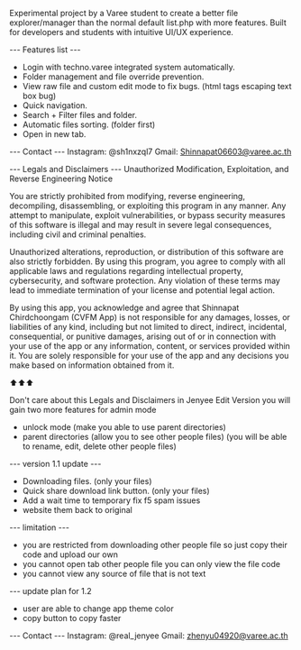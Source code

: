 Experimental project by a Varee student to create a better file explorer/manager than the normal default list.php with more features.
Built for developers and students with intuitive UI/UX experience.

--- Features list ---
- Login with techno.varee integrated system automatically. 
- Folder management and file override prevention.
- View raw file and custom edit mode to fix bugs. (html tags escaping text box bug)
- Quick navigation.
- Search + Filter files and folder.
- Automatic files sorting. (folder first)
- Open in new tab.

--- Contact ---
Instagram: @sh1nxzql7
Gmail: Shinnapat06603@varee.ac.th

--- Legals and Disclaimers ---
Unauthorized Modification, Exploitation, and Reverse Engineering Notice

You are strictly prohibited from modifying, reverse engineering, decompiling, disassembling, or exploiting this program in any manner. Any attempt to manipulate, exploit vulnerabilities, or bypass security measures of this software is illegal and may result in severe legal consequences, including civil and criminal penalties.

Unauthorized alterations, reproduction, or distribution of this software are also strictly forbidden. By using this program, you agree to comply with all applicable laws and regulations regarding intellectual property, cybersecurity, and software protection. Any violation of these terms may lead to immediate termination of your license and potential legal action.

By using this app, you acknowledge and agree that Shinnapat Chirdchoongam (CVFM App) is not responsible for any damages, losses, or liabilities of any kind, including but not limited to direct, indirect, incidental, consequential, or punitive damages, arising out of or in connection with your use of the app or any information, content, or services provided within it. You are solely responsible for your use of the app and any decisions you make based on information obtained from it.

⬆️⬆️⬆️

Don't care about this Legals and Disclaimers
in Jenyee Edit Version you will gain two more features for admin mode
- unlock mode (make you able to use parent directories)
- parent directories (allow you to see other people files) (you will be able to rename, edit, delete other people files)

--- version 1.1 update ---
- Downloading files. (only your files)
- Quick share download link button. (only your files)
- Add a wait time to temporary fix f5 spam issues
- website them back to original

--- limitation ---
- you are restricted from downloading other people file so just copy their code and upload our own
- you cannot open tab other people file you can only view the file code
- you cannot view any source of file that is not text

--- update plan for 1.2
- user are able to change app theme color
- copy button to copy faster

--- Contact ---
Instagram: @real_jenyee
Gmail: zhenyu04920@varee.ac.th
